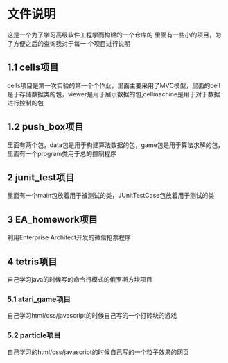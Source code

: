 ﻿# 文件说明

 这是一个为了学习高级软件工程学而构建的一个仓库的
 里面有一些小的项目，为了方便之后的查询我对于每一
 个项目进行说明

## 1.1 cells项目

cells项目是第一次实验的第一个个作业，里面主要采用了MVC模型，里面的cell是于存储数据类的包，viewer是用于展示数据的包,cellmachine是用于对于数据进行控制的包

## 1.2 push_box项目

里面有两个包，data包是用于构建算法数据的包，game包是用于算法求解的包，里面有一个program类用于总的控制程序

## 2 junit_test项目
里面有一个main包放着用于被测试的类，JUnitTestCase包放着用于测试的类

## 3 EA_homework项目
利用Enterprise Architect开发的微信抢票程序 

## 4 tetris项目
自己学习java的时候写的命令行模式的俄罗斯方块项目

### 5.1 atari_game项目
自己学习html/css/javascript的时候自己写的一个打砖块的游戏

### 5.2 particle项目
自己学习的html/css/javascript的时候自己写的一个粒子效果的网页